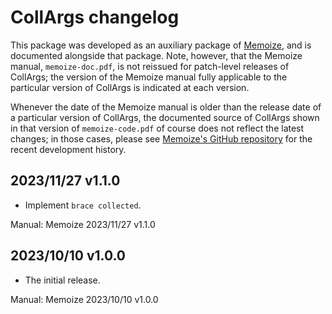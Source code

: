 # CollArgs changelog

This package was developed as an auxiliary package of
[Memoize](https://ctan.org/pkg/memoize), and is documented alongside that
package.  Note, however, that the Memoize manual, `memoize-doc.pdf`, is not
reissued for patch-level releases of CollArgs; the version of the Memoize manual
fully applicable to the particular version of CollArgs is indicated at each
version.

Whenever the date of the Memoize manual is older than the release date of a
particular version of CollArgs, the documented source of CollArgs shown in that
version of `memoize-code.pdf` of course does not reflect the latest changes; in
those cases, please see [Memoize's GitHub
repository](https://github.com/sasozivanovic/memoize) for the recent
development history.

## 2023/11/27 v1.1.0
* Implement `brace collected`.

Manual: Memoize 2023/11/27 v1.1.0

## 2023/10/10 v1.0.0
* The initial release.

Manual: Memoize 2023/10/10 v1.0.0
